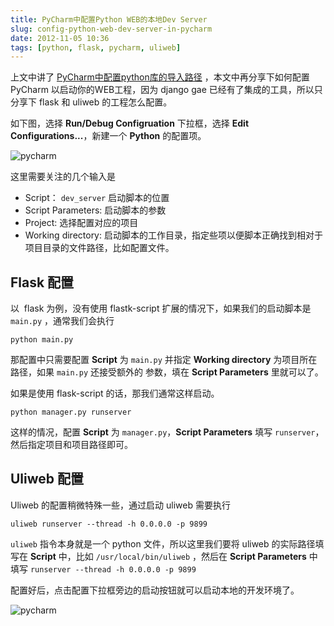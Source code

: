 ```yaml
---
title: PyCharm中配置Python WEB的本地Dev Server
slug: config-python-web-dev-server-in-pycharm
date: 2012-11-05 10:36
tags: [python, flask, pycharm, uliweb]
---
```


上文中讲了 [PyCharm中配置python库的导入路径][1] ，本文中再分享下如何配置 PyCharm 以启动你的WEB工程，因为 django 
gae 已经有了集成的工具，所以只分享下 flask 和 uliweb 的工程怎么配置。

如下图，选择 **Run/Debug Configruation** 下拉框，选择 **Edit Configurations...**，新建一个 **Python** 的配置项。

![pycharm](http://pic.yupoo.com/greatghoul_v/CopTSeka/medium.jpg)

这里需要关注的几个输入是

 - Script： `dev_server` 启动脚本的位置
 - Script Parameters: 启动脚本的参数
 - Project: 选择配置对应的项目
 - Working directory: 启动脚本的工作目录，指定些项以便脚本正确找到相对于项目目录的文件路径，比如配置文件。

Flask 配置
--------------

以  flask 为例，没有使用 flastk-script 扩展的情况下，如果我们的启动脚本是 `main.py` ，通常我们会执行

    python main.py

那配置中只需要配置 **Script** 为 `main.py` 并指定 **Working directory** 为项目所在路径，如果 `main.py` 还接受额外的
参数，填在 **Script Parameters** 里就可以了。

如果是使用 flask-script 的话，那我们通常这样启动。

    python manager.py runserver

这样的情况，配置 **Script** 为 `manager.py`，**Script Parameters** 填写 `runserver`，然后指定项目和项目路径即可。

Uliweb 配置
------------

Uliweb 的配置稍微特殊一些，通过启动 uliweb 需要执行

    uliweb runserver --thread -h 0.0.0.0 -p 9899

`uliweb` 指令本身就是一个 python 文件，所以这里我们要将 uliweb 的实际路径填写在 **Script** 中，比如
`/usr/local/bin/uliweb` ，然后在 **Script Parameters** 中填写 `runserver --thread -h 0.0.0.0 -p 9899` 

配置好后，点击配置下拉框旁边的启动按钮就可以启动本地的开发环境了。

![pycharm](http://pic.yupoo.com/greatghoul_v/CopTSjUt/12JE7g.png)

[1]: http://www.g2w.me/2012/10/pycharm-setup-package-path/

